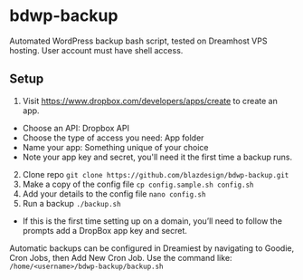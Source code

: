 # bdwp-backup
Automated WordPress backup bash script, tested on Dreamhost VPS hosting. User account must have shell access.

## Setup

1. Visit https://www.dropbox.com/developers/apps/create to create an app.
  * Choose an API: Dropbox API
  * Choose the type of access you need: App folder
  * Name your app: Something unique of your choice
  * Note your app key and secret, you'll need it the first time a backup runs.

2. Clone repo `git clone https://github.com/blazdesign/bdwp-backup.git`
3. Make a copy of the config file `cp config.sample.sh config.sh`
4. Add your details to the config file `nano config.sh`
5. Run a backup `./backup.sh`
  * If this is the first time setting up on a domain, you’ll need to follow the prompts add a DropBox app key and secret.

Automatic backups can be configured in Dreamiest by navigating to Goodie, Cron Jobs, then Add New Cron Job. Use the command like:
`/home/<username>/bdwp-backup/backup.sh`

